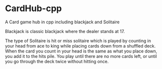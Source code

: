 # CardHub-cpp
 A Card game hub in cpp including blackjack and Solitaire

Blackjack is classic blackjack where the dealer stands at 17.

The type of Solitaire is hit or miss solitaire which is played by counting in your head from ace to king while placing cards down from a shuffled deck. When the card you count in your head is the same as what you place down, you add it to the hits pile. You play until there are no more cards left, or until you go through the deck twice without hitting once.
